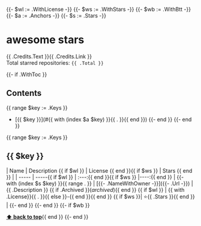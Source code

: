 {{- $wl := .WithLicense -}}
{{- $ws := .WithStars -}}
{{- $wb := .WithBtt -}}
{{- $a := .Anchors -}}
{{- $s := .Stars -}}
 # awesome stars
  
{{ .Credits.Text }}{{ .Credits.Link }}  
Total starred repositories: `{{ .Total }}`

{{- if .WithToc }}
## Contents
{{ range $key := .Keys }}
  - [{{ $key }}](#{{ with (index $a $key) }}{{ . }}{{ end }})
{{- end }}
{{- end }}


{{ range $key := .Keys }}
## {{ $key }}
| Name  | Description {{ if $wl }} | License {{ end }}{{ if $ws }} | Stars {{ end }} |
| ----- | -----{{ if $wl }} | :---:{{ end }}{{ if $ws }} |----:{{ end }} |
{{- with (index $s $key) }}{{ range . }}
| [{{- .NameWithOwner -}}]({{- .Url -}}) | {{ .Description }} {{ if .Archived }}(*archived*){{ end }} {{ if $wl }} | {{ with .License}}{{ . }}{{ else }}-{{ end }}{{ end }} {{ if $ws }}| ⭐️{{ .Stars }}{{ end }} |
{{- end }}
{{- end }}
{{- if $wb }} 

**[⬆ back to top](#contents)**{{ end }}
{{- end }}
